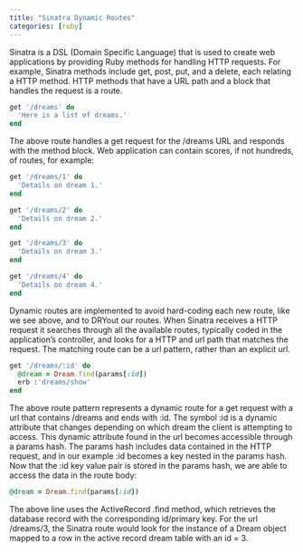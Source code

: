 ```yaml
---
title: "Sinatra Dynamic Routes"
categories: [ruby]
---
```


Sinatra is a DSL (Domain Specific Language) that is used to create web applications by providing Ruby methods for handling HTTP requests. For example, Sinatra methods include get, post, put, and a delete, each relating a HTTP method. HTTP methods that have a URL path and a block that handles the request is a route.

~~~ruby
get '/dreams' do
  'Here is a list of dreams.'
end
~~~

The above route handles a get request for the /dreams URL and responds with the method block.  Web application can contain scores, if not hundreds, of routes, for example:

~~~ruby
get '/dreams/1' do
  'Details on dream 1.'
end

get '/dreams/2' do
  'Details on dream 2.'
end

get '/dreams/3' do
  'Details on dream 3.'
end

get '/dreams/4' do
  'Details on dream 4.'
end
~~~

Dynamic routes are implemented to avoid hard-coding each new route, like we see above, and to DRYout our routes.
When Sinatra receives a HTTP request it searches through all the available routes, typically coded in the application’s controller, and looks for a HTTP and url path that matches the request. The matching route can be a url pattern, rather than an explicit url.

~~~ruby
get '/dreams/:id' do
  @dream = Dream.find(params[:id])
  erb :'dreams/show'
end
~~~

The above route pattern represents a dynamic route for a get request with a url that contains /dreams and ends with :id. The symbol :id is a dynamic attribute that changes depending on which dream the client is attempting to access. This dynamic attribute found in the url becomes accessible through a params ​hash. The ​params​ hash includes data contained in the HTTP request, and in our example :id​ becomes a key nested in the params hash. Now that the :id key value pair is stored in the params hash, we are able to access the data in the route body:

~~~ruby
​@dream = Dream.find(params[:id])
~~~

The above line uses the ActiveRecord .find method, which retrieves the database record with the corresponding id/primary key. For the url /dreams/3, the Sinatra route would look for the instance of a Dream object mapped to a row in the active record dream table with an id = 3.
